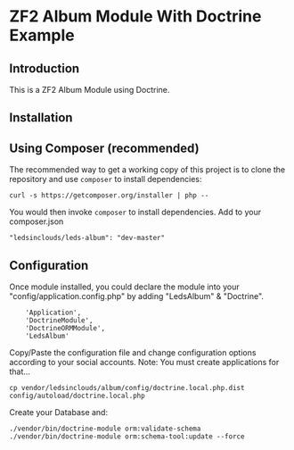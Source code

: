 ZF2 Album Module With Doctrine Example
======================================

Introduction
------------
This is a ZF2 Album Module using Doctrine. 

Installation
------------

Using Composer (recommended)
----------------------------
The recommended way to get a working copy of this project is to clone the repository
and use `composer` to install dependencies:

    curl -s https://getcomposer.org/installer | php --

You would then invoke `composer` to install dependencies. Add to your composer.json

	"ledsinclouds/leds-album": "dev-master"

Configuration
-------------

Once module installed, you could declare the module into your "config/application.config.php" by adding "LedsAlbum" & "Doctrine". 
	
        'Application',	
        'DoctrineModule',
		'DoctrineORMModule',
		'LedsAlbum'

Copy/Paste the configuration file and change configuration options according to your social accounts.
Note: You must create applications for that...

    cp vendor/ledsinclouds/album/config/doctrine.local.php.dist config/autoload/doctrine.local.php
	
Create your Database and:

	./vendor/bin/doctrine-module orm:validate-schema
	./vendor/bin/doctrine-module orm:schema-tool:update --force
